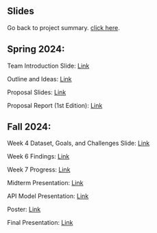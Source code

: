 ## Slides
Go back to project summary. [click here](README.md).

## Spring 2024:
Team Introduction Slide: [Link](https://docs.google.com/presentation/d/1WNn4oexdCydlKBAyXx5dTc79Uo_LxP4TgfdswozQwrA/edit?usp=sharing)

Outline and Ideas: [Link](https://docs.google.com/document/d/1Q3Uw8UuIPxLry2x__Ho96tgG0YmFKRJOzUxRCji3SqQ/edit)

Proposal Slides: [Link](https://docs.google.com/presentation/d/1zArYUqKdJbiIPmc5MsCpLZHITTuW8kJ59F027_C2xiQ/edit?usp=sharing)

Proposal Report (1st Edition): [Link](https://docs.google.com/document/d/1QfcjTj-ExAPZTSlLyOmJJY3YGCVtEkN1_HLgqfZvfNk/edit)

## Fall 2024:

Week 4 Dataset, Goals, and Challenges Slide: [Link](https://docs.google.com/presentation/d/1xuqTP2Wi31BHHp3mqW-A4Ctthh78NiviNjwB4_1PLaQ/edit?usp=sharing)

Week 6 Findings: [Link](https://docs.google.com/presentation/d/12LpambYXecB0q6s1nXFEDZ1PVTGuqqlvSWL8ioVSXRs/edit#slide=id.g300f8f2daa3_0_162)

Week 7 Progress: [Link](https://docs.google.com/presentation/d/1EOxthrQbYR-rn1FQ2rIEf0rG0YzmgaaxeWOQ_ttqlpE/edit#slide=id.g309d6126f41_1_65)

Midterm Presentation: [Link](https://docs.google.com/presentation/d/12cN93l-Sxsp75AHON7D7vjieD5rbmLZg9E3k0lsPq-0/edit#slide=id.g309f7c9ba66_0_0)

API Model Presentation: [Link](https://docs.google.com/presentation/d/16cphk1gKy7syfgauz4h9aCuSUKAGSur_xta8g0HFsGM/edit#slide=id.g309f7c9ba66_0_0)

Poster: [Link](https://docs.google.com/presentation/d/1_uCDjrnp7QT0865U1xrRUosy4ccdwZVCzI0WwQMLh0M/edit?usp=sharing)

Final Presentation: [Link](https://docs.google.com/presentation/d/1IWxI4tXIGXOfgUBOTRpXop-biiWICdNAQjZRE5_FzeY/edit?usp=sharing)
